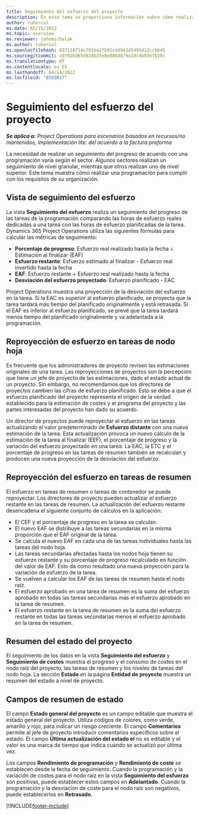 ```yaml
---
title: Seguimiento del esfuerzo del proyecto
description: En este tema se proporciona información sobre cómo realizar un seguimiento de esfuerzo en el progreso y el progreso del trabajo.
author: ruhercul
ms.date: 02/15/2022
ms.topic: overview
ms.reviewer: johnmichalak
ms.author: ruhercul
ms.openlocfilehash: 037118714cf01ba2fb91cdd94345495d12ccb645
ms.sourcegitcommit: c0792bd65d92db25e0e8864879a19c4b93efb10c
ms.translationtype: HT
ms.contentlocale: es-ES
ms.lasthandoff: 04/14/2022
ms.locfileid: "8593817"
---
```

# <a name="project-effort-tracking"></a>Seguimiento del esfuerzo del proyecto

_**Se aplica a:** Project Operations para escenarios basados en recursos/no mantenidos, implementación lite: del acuerdo a la factura proforma_

La necesidad de realizar un seguimiento del progreso de acuerdo con una programación varía según el sector. Algunos sectores realizan un seguimiento de nivel granular, mientras que otros realizan uno de nivel superior. Este tema muestra cómo realizar una programación para cumplir con los requisitos de su organización.

## <a name="effort-tracking-view"></a>Vista de seguimiento del esfuerzo

La vista **Seguimiento del esfuerzo** realiza un seguimiento del progreso de las tareas de la programación comparando las horas de esfuerzo reales dedicadas a una tarea con las horas de esfuerzo planificadas de la tarea. Dynamics 365 Project Operations utiliza las siguientes fórmulas para calcular las métricas de seguimiento:

- **Porcentaje de progreso**: Esfuerzo real realizado hasta la fecha ÷ Estimación al finalizar (EAF) 
- **Esfuerzo restante**: Esfuerzo estimado al finalizar - Esfuerzo real invertido hasta la fecha 
- **EAF**: Esfuerzo restante + Esfuerzo real realizado hasta la fecha 
- **Desviación del esfuerzo proyectado**: Esfuerzo planificado - EAC

Project Operations muestra una proyección de la desviación del esfuerzo en la tarea. Si la EAC es superior al esfuerzo planificado, se proyecta que la tarea tardará más tiempo del planificado originalmente y está retrasada. Si el EAF es inferior al esfuerzo planificado, se prevé que la tarea tardará menos tiempo del planificado originalmente y va adelantada a la programación.

## <a name="reprojecting-effort-on-leaf-node-tasks"></a>Reproyección de esfuerzo en tareas de nodo hoja

Es frecuente que los administradores de proyecto revisen las estimaciones originales de una tarea. Las reproyecciones de proyectos son la percepción que tiene un jefe de proyecto de las estimaciones, dado el estado actual de un proyecto. Sin embargo, no recomendamos que los directores de proyectos cambien las cifras de esfuerzo planificado. Esto se debe a que el esfuerzo planificado del proyecto representa el origen de la verdad establecido para la estimación de costes y el programa del proyecto y las partes interesadas del proyecto han dado su acuerdo.

Un director de proyectos puede reproyectar el esfuerzo en las tareas actualizando el valor predeterminado de **Esfuerzo distante** con una nueva estimación de la tarea. Esta actualización provoca un nuevo cálculo de la estimación de la tarea al finalizar (EEF), el porcentaje de progreso y la variación del esfuerzo proyectado en una tarea. La EAC, la ETC y el porcentaje de progreso en las tareas de resumen también se recalculan y producen una nueva proyección de la desviación del esfuerzo.

## <a name="reprojection-of-effort-on-summary-tasks"></a>Reproyección del esfuerzo en tareas de resumen

El esfuerzo en tareas de resumen o tareas de contenedor se puede reproyectar. Los directores de proyecto pueden actualizar el esfuerzo restante en las tareas de resumen. La actualización del esfuerzo restante desencadena el siguiente conjunto de cálculos en la aplicación:

- El CEF y el porcentaje de progreso en la tarea se calculan.
- El nuevo EAF se distribuye a las tareas secundarias en la misma proporción que el EAF original de la tarea.
- Se calcula el nuevo EAF en cada una de las tareas individuales hasta las tareas del nodo hoja. 
- Las tareas secundarias afectadas hasta los nodos hoja tienen su esfuerzo restante y su porcentaje de progreso recalculado en función del valor de EAF. Esto da como resultado una nueva proyección para la variación de esfuerzo de la tarea. 
- Se vuelven a calcular los EAF de las tareas de resumen hasta el nodo raíz.
- El esfuerzo aprobado en una tarea de resumen es la suma del esfuerzo aprobado en todas las tareas secundarias más el esfuerzo aprobado en la tarea de resumen.
- El esfuerzo restante en la tarea de resumen es la suma del esfuerzo restante en todas las tareas secundarias menos el esfuerzo aprobado en la tarea de resumen.

## <a name="project-status-summary"></a>Resumen del estado del proyecto

El seguimiento de los datos en la vista **Seguimiento del esfuerzo** y **Seguimiento de costes** muestra el progreso y el consumo de costes en el nodo raíz del proyecto, las tareas de resumen y los niveles de tareas del nodo hoja. La sección **Estado** en la página **Entidad de proyecto** muestra un resumen del estado a nivel de proyecto.

## <a name="status-summary-fields"></a>Campos de resumen de estado

El campo **Estado general del proyecto** es un campo editable que muestra el estado general del proyecto. Utiliza códigos de colores, como verde, amarillo y rojo, para indicar un riesgo creciente. El campo **Comentarios** permite al jefe de proyecto introducir comentarios específicos sobre el estado. El campo **Última actualización del estado el** no es editable y el valor es una marca de tiempo que indica cuándo se actualizó por última vez.

Los campos **Rendimiento de programación** y **Rendimiento de coste** se establecen desde la fecha de seguimiento. Cuando la programación y la variación de costes para el nodo raíz en la vista **Seguimiento del esfuerzo** son positivas, puede establecer estos campos en **Adelantado**. Cuando la programación y la desviación de coste para el nodo raíz son negativos, puede establecerlos en **Retrasado**.


[!INCLUDE[footer-include](../includes/footer-banner.md)]
